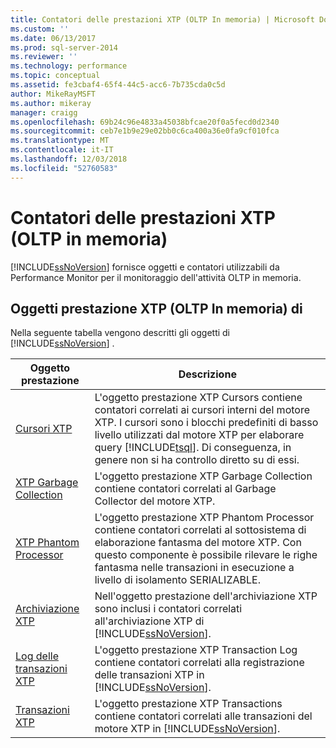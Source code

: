 ```yaml
---
title: Contatori delle prestazioni XTP (OLTP In memoria) | Microsoft Docs
ms.custom: ''
ms.date: 06/13/2017
ms.prod: sql-server-2014
ms.reviewer: ''
ms.technology: performance
ms.topic: conceptual
ms.assetid: fe3cbaf4-65f4-44c5-acc6-7b735cda0c5d
author: MikeRayMSFT
ms.author: mikeray
manager: craigg
ms.openlocfilehash: 69b24c96e4833a45038bfcae20f0a5fecd0d2340
ms.sourcegitcommit: ceb7e1b9e29e02bb0c6ca400a36e0fa9cf010fca
ms.translationtype: MT
ms.contentlocale: it-IT
ms.lasthandoff: 12/03/2018
ms.locfileid: "52760583"
---
```

# <a name="xtp-in-memory-oltp-performance-counters"></a>Contatori delle prestazioni XTP (OLTP in memoria)
  [!INCLUDE[ssNoVersion](../../includes/ssnoversion-md.md)] fornisce oggetti e contatori utilizzabili da Performance Monitor per il monitoraggio dell'attività OLTP in memoria.  
  
##  <a name="SQLServerPOs"></a> Oggetti prestazione XTP (OLTP In memoria) di  
 Nella seguente tabella vengono descritti gli oggetti di [!INCLUDE[ssNoVersion](../../includes/ssnoversion-md.md)] .  
  
|Oggetto prestazione|Descrizione|  
|------------------------|-----------------|  
|[Cursori XTP](../cursors.md)|L'oggetto prestazione XTP Cursors contiene contatori correlati ai cursori interni del motore XTP. I cursori sono i blocchi predefiniti di basso livello utilizzati dal motore XTP per elaborare query [!INCLUDE[tsql](../../includes/tsql-md.md)]. Di conseguenza, in genere non si ha controllo diretto su di essi.|  
|[XTP Garbage Collection](sql-server-xtp-garbage-collection.md)|L'oggetto prestazione XTP Garbage Collection contiene contatori correlati al Garbage Collector del motore XTP.|  
|[XTP Phantom Processor](sql-server-xtp-phantom-processor.md)|L'oggetto prestazione XTP Phantom Processor contiene contatori correlati al sottosistema di elaborazione fantasma del motore XTP. Con questo componente è possibile rilevare le righe fantasma nelle transazioni in esecuzione a livello di isolamento SERIALIZABLE.|  
|[Archiviazione XTP](sql-server-xtp-storage.md)|Nell'oggetto prestazione dell'archiviazione XTP sono inclusi i contatori correlati all'archiviazione XTP di [!INCLUDE[ssNoVersion](../../includes/ssnoversion-md.md)].|  
|[Log delle transazioni XTP](sql-server-xtp-transaction-log.md)|L'oggetto prestazione XTP Transaction Log contiene contatori correlati alla registrazione delle transazioni XTP in [!INCLUDE[ssNoVersion](../../includes/ssnoversion-md.md)].|  
|[Transazioni XTP](sql-server-xtp-transactions.md)|L'oggetto prestazione XTP Transactions contiene contatori correlati alle transazioni del motore XTP in [!INCLUDE[ssNoVersion](../../includes/ssnoversion-md.md)].|  
  
  
